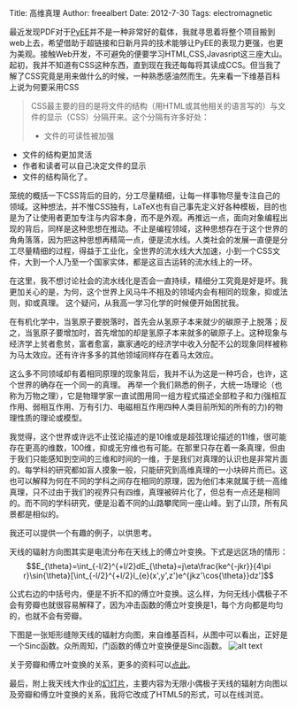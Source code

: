 Title: 高维真理
Author: freealbert
Date:  2012-7-30
Tags: electromagnetic

最近发现PDF对于[PyEE](https://github.com/freealbert/PyEE)并不是一种非常好的载体，我就寻思着将整个项目搬到web上去，希望借助于超链接和日新月异的技术能够让PyEE的表现力更强，也更为美观。接触Web开发，不可避免的便要学习HTML,CSS,Javasript这三座大山。
起初，我并不知道有CSS这种东西，直到现在我还每每将其读成CCS。但当我了解了CSS究竟是用来做什么的时候，一种熟悉感油然而生。先来看一下维基百科上说为何要采用CSS
> CSS最主要的目的是将文件的结构（用HTML或其他相关的语言写的）与文件的显示（CSS）分隔开来。这个分隔有许多好处：
>
> * 文件的可读性被加强
  * 文件的结构更加灵活
  * 作者和读者可以自己决定文件的显示
  * 文件的结构简化了。

笼统的概括一下CSS背后的目的，分工尽量精细，让每一样事物尽量专注自己的领域。这种想法，并不惟CSS独有，LaTeX也有自己事先定义好各种模板，目的也是为了让使用者更加专注与内容本身，而不是外观。再推远一点，面向对象编程出现的背后，同样是这种思想在推动。不止是编程领域，这种思想存在于这个世界的角角落落，因为把这种思想再精简一点，便是流水线。人类社会的发展一直便是分工尽量精细的过程，得益于工业化，全世界的流水线大大加速，小到一个CSS文件，大到一个人乃至一个国家实体，都是这亘古运转的流水线上的一环。

在这里，我不想讨论社会的流水线化是否会一直持续，精细分工究竟是好是坏。我更加关心的是，为何，这个世界上风马牛不相及的领域内会有相同的现象，抑或法则，抑或真理。
这个疑问，从我高一学习化学的时候便开始困扰我。

在有机化学中，当氢原子要脱落时，首先会从氢原子本来就少的碳原子上脱落；反之，当氢原子要增加时，首先增加的却是氢原子本来就多的碳原子上。这种现象与经济学上贫者愈贫，富者愈富，赢家通吃的经济学中收入分配不公的现象同样被称为马太效应。还有许许多多的其他领域同样存在着马太效应。

这么多不同领域却有着相同原理的现象背后，我并不认为这是一种巧合，也许，这个世界的确存在一个同一的真理。
再举一个我们熟悉的例子，大统一场理论（也称为万物之理），它是物理学家一直试图用同一组方程式描述全部粒子和力(强相互作用、弱相互作用、万有引力、电磁相互作用四种人类目前所知的所有的力)的物理性质的理论或模型。

我觉得，这个世界或许远不止弦论描述的是10维或是超弦理论描述的11维，很可能存在更高的维数，100维，抑或无穷维也有可能。在那里只存在着一条真理，但由于我们只能感知到空间的三维和时间的一维，于是我们对真理的认识也是非常片面的。每学科的研究都如盲人摸象一般，只能研究到高维真理的一小块碎片而已。这也可以解释为何在不同的学科之间存在相同的原理，因为他们本来就属于统一高维真理，只不过由于我们的视界只有四维，真理被碎片化了，但总有一点还是相同的。而不同的学科研究，便是沿着不同的山路攀爬同一座山峰。到了山顶，所有风景都是相似的。

我还可以提供一个有趣的例子，以供思考。

天线的辐射方向图其实是电流分布在天线上的傅立叶变换。下式是远区场的情形：
$$E_{\theta}=\int_{-l/2}^{+l/2}dE_{\theta}=j\eta\frac{ke^{-jkr}}{4\pi r}\sin{\theta}[\int_{-l/2}^{+l/2}I_{e}(x',y',z')e^{jkz'\cos{\theta}}dz']$$

公式右边的中括号内，便是不折不扣的傅立叶变换。这么样，为何无线小偶极子不会有旁瓣也就很容易解释了，因为冲击函数的傅立叶变换是1，每个方向都是均匀的，也就不会有旁瓣。

下图是一张矩形缝隙天线的辐射方向图，来自维基百科，从图中可以看出，正好是一个Sinc函数。众所周知，门函数的傅立叶变换便是Sinc函数。
![alt text](https://github.com/freealbert/freealbert_photo_1/blob/master/Tech/sinc.jpg?raw=true "sinc")

关于旁瓣和傅立叶变换的关系，更多的资料可以[点此](http://en.wikipedia.org/wiki/Side_lobe)。

最后，附上我天线大作业的[幻灯片](http://dymslide-freealbert.dotcloud.com/antenna-2012-6-28/antenna.html)，主要内容为无限小偶极子天线的辐射方向图以及旁瓣和傅立叶变换的关系，我将它改成了HTML5的形式，可以在线浏览。

